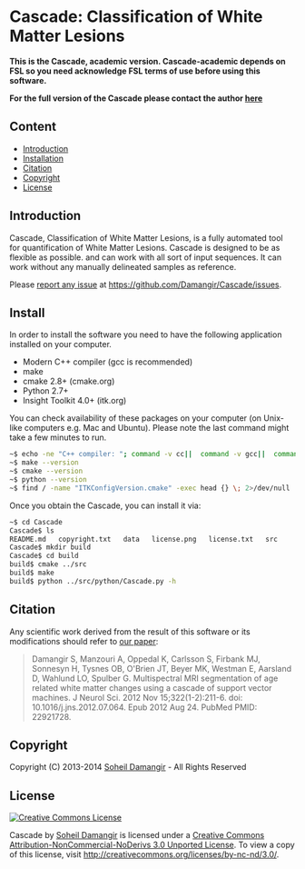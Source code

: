 Cascade: Classification of White Matter Lesions
=======

__This is the Cascade, academic version. Cascade-academic depends on FSL so you need acknowledge FSL terms of use before using this software.__

__For the full version of the Cascade please contact the author [here](http://www.linkedin.com/in/soheildamangir)__


Content
-------
* [Introduction](#introduction)
* [Installation](#install)
* [Citation](#citation)
* [Copyright](#copyright)
* [License](#license)


Introduction
-------
Cascade, Classification of White Matter Lesions, is a fully automated tool for quantification of White Matter Lesions. Cascade is designed to be as flexible as possible. and can work with all sort of input sequences. It can work without any manually delineated samples as reference.

Please [report any issue](https://github.com/Damangir/Cascade/issues) at https://github.com/Damangir/Cascade/issues.

Install
-------
In order to install the software you need to have the following application installed on your computer.

 * Modern C++ compiler (gcc is recommended)
 * make
 * cmake 2.8+ (cmake.org)
 * Python 2.7+
 * Insight Toolkit 4.0+ (itk.org)

You can check availability of these packages on your computer (on Unix-like computers e.g. Mac and Ubuntu). Please note the last command might take a few minutes to run.
```bash
~$ echo -ne "C++ compiler: "; command -v cc||  command -v gcc||  command -v clang||  command -v c++||  echo "No C++ compiler found"
~$ make --version
~$ cmake --version
~$ python --version
~$ find / -name "ITKConfigVersion.cmake" -exec head {} \; 2>/dev/null
```

Once you obtain the Cascade, you can install it via:
```bash
~$ cd Cascade
Cascade$ ls
README.md   copyright.txt   data   license.png   license.txt   src
Cascade$ mkdir build
Cascade$ cd build
build$ cmake ../src
build$ make
build$ python ../src/python/Cascade.py -h
```


Citation
-------
Any scientific work derived from the result of this software or its modifications should refer to [our paper](http://www.ncbi.nlm.nih.gov/pubmed/22921728):

> Damangir S, Manzouri A, Oppedal K, Carlsson S, Firbank MJ, Sonnesyn H, Tysnes OB, O'Brien JT, Beyer MK, Westman E, Aarsland D, Wahlund LO, Spulber G. Multispectral MRI segmentation of age related white matter changes using a cascade of support vector machines. J Neurol Sci. 2012 Nov 15;322(1-2):211-6. doi: 10.1016/j.jns.2012.07.064. Epub 2012 Aug 24. PubMed PMID: 22921728.

Copyright
-------
Copyright (C) 2013-2014 [Soheil Damangir](http://www.linkedin.com/in/soheildamangir) - All Rights Reserved

License
-------
[![Creative Commons License](https://raw.github.com/Damangir/Cascade/master/license.png "Creative Commons License")](http://creativecommons.org/licenses/by-nc-nd/3.0/)

Cascade by [Soheil Damangir](http://www.linkedin.com/in/soheildamangir) is licensed under a [Creative Commons Attribution-NonCommercial-NoDerivs 3.0 Unported License](http://creativecommons.org/licenses/by-nc-nd/3.0/).
To view a copy of this license, visit http://creativecommons.org/licenses/by-nc-nd/3.0/.
